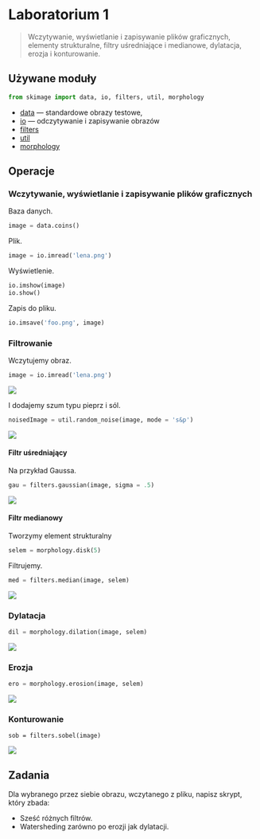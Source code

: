 # Laboratorium 1
> Wczytywanie, wyświetlanie i zapisywanie plików graficznych, elementy strukturalne, filtry uśredniające i medianowe, dylatacja, erozja i konturowanie.

## Używane moduły

```python
from skimage import data, io, filters, util, morphology
```

- [data](http://scikit-image.org/docs/dev/api/skimage.data.html) — standardowe obrazy testowe,
- [io](http://scikit-image.org/docs/dev/api/skimage.io.html) — odczytywanie i zapisywanie obrazów
- [filters](http://scikit-image.org/docs/dev/api/skimage.filters.html)
- [util](http://scikit-image.org/docs/dev/api/skimage.util.html)
- [morphology](http://scikit-image.org/docs/dev/api/skimage.morphology.html)

## Operacje
### Wczytywanie, wyświetlanie i zapisywanie plików graficznych

Baza danych.

```python
image = data.coins()
```

Plik.

```python
image = io.imread('lena.png')
```

Wyświetlenie.

```python
io.imshow(image)
io.show()
```

Zapis do pliku.

```python
io.imsave('foo.png', image)
```

### Filtrowanie

Wczytujemy obraz.

```python
image = io.imread('lena.png')
```

![](figures/00_image.png)

I dodajemy szum typu pieprz i sól.

```python
noisedImage = util.random_noise(image, mode = 's&p')
```

![](figures/01_noisedImage.png)


#### Filtr uśredniający

Na przykład Gaussa.

```python
gau = filters.gaussian(image, sigma = .5)
```

![](figures/02_gau.png)

#### Filtr medianowy
Tworzymy element strukturalny

```python
selem = morphology.disk(5)
```

Filtrujemy.

```python
med = filters.median(image, selem)
```

![](figures/03_med.png)

### Dylatacja

```python
dil = morphology.dilation(image, selem)
```

![](figures/dil.png)

### Erozja

```python
ero = morphology.erosion(image, selem)
```

![](figures/ero.png)

### Konturowanie

```
sob = filters.sobel(image)
```

![](figures/sob.png)


## Zadania

Dla wybranego przez siebie obrazu, wczytanego z pliku, napisz skrypt, który zbada:

- Sześć różnych filtrów.
- Watersheding zarówno po erozji jak dylatacji.
